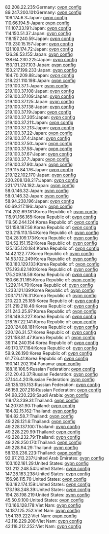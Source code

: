 82.208.22.235:Germany: [ovpn config](vpn/82_208_22_235.ovpn)  
89.247.200.101:Germany: [ovpn config](vpn/89_247_200_101.ovpn)  
106.174.6.3:Japan: [ovpn config](vpn/106_174_6_3.ovpn)  
110.66.194.5:Japan: [ovpn config](vpn/110_66_194_5.ovpn)  
111.107.33.191:Japan: [ovpn config](vpn/111_107_33_191.ovpn)  
114.150.51.37:Japan: [ovpn config](vpn/114_150_51_37.ovpn)  
118.157.240.59:Japan: [ovpn config](vpn/118_157_240_59.ovpn)  
119.230.15.157:Japan: [ovpn config](vpn/119_230_15_157.ovpn)  
121.109.174.72:Japan: [ovpn config](vpn/121_109_174_72.ovpn)  
126.38.53.155:Japan: [ovpn config](vpn/126_38_53_155.ovpn)  
138.64.230.225:Japan: [ovpn config](vpn/138_64_230_225.ovpn)  
153.131.237.103:Japan: [ovpn config](vpn/153_131_237_103.ovpn)  
153.217.199.233:Japan: [ovpn config](vpn/153_217_199_233.ovpn)  
164.70.209.88:Japan: [ovpn config](vpn/164_70_209_88.ovpn)  
218.221.110.198:Japan: [ovpn config](vpn/218_221_110_198.ovpn)  
219.100.37.1:Japan: [ovpn config](vpn/219_100_37_1.ovpn)  
219.100.37.108:Japan: [ovpn config](vpn/219_100_37_108.ovpn)  
219.100.37.109:Japan: [ovpn config](vpn/219_100_37_109.ovpn)  
219.100.37.125:Japan: [ovpn config](vpn/219_100_37_125.ovpn)  
219.100.37.138:Japan: [ovpn config](vpn/219_100_37_138.ovpn)  
219.100.37.19:Japan: [ovpn config](vpn/219_100_37_19.ovpn)  
219.100.37.205:Japan: [ovpn config](vpn/219_100_37_205.ovpn)  
219.100.37.211:Japan: [ovpn config](vpn/219_100_37_211.ovpn)  
219.100.37.213:Japan: [ovpn config](vpn/219_100_37_213.ovpn)  
219.100.37.22:Japan: [ovpn config](vpn/219_100_37_22.ovpn)  
219.100.37.4:Japan: [ovpn config](vpn/219_100_37_4.ovpn)  
219.100.37.50:Japan: [ovpn config](vpn/219_100_37_50.ovpn)  
219.100.37.58:Japan: [ovpn config](vpn/219_100_37_58.ovpn)  
219.100.37.67:Japan: [ovpn config](vpn/219_100_37_67.ovpn)  
219.100.37.7:Japan: [ovpn config](vpn/219_100_37_7.ovpn)  
219.100.37.90:Japan: [ovpn config](vpn/219_100_37_90.ovpn)  
219.115.84.176:Japan: [ovpn config](vpn/219_115_84_176.ovpn)  
219.122.102.170:Japan: [ovpn config](vpn/219_122_102_170.ovpn)  
220.208.138.217:Japan: [ovpn config](vpn/220_208_138_217.ovpn)  
221.171.174.182:Japan: [ovpn config](vpn/221_171_174_182.ovpn)  
58.0.146.32:Japan: [ovpn config](vpn/58_0_146_32.ovpn)  
58.0.146.32:Japan: [ovpn config](vpn/58_0_146_32.ovpn)  
58.94.238.196:Japan: [ovpn config](vpn/58_94_238_196.ovpn)  
60.69.217.196:Japan: [ovpn config](vpn/60_69_217_196.ovpn)  
114.202.69.181:Korea Republic of: [ovpn config](vpn/114_202_69_181.ovpn)  
115.91.166.165:Korea Republic of: [ovpn config](vpn/115_91_166_165.ovpn)  
119.56.244.124:Korea Republic of: [ovpn config](vpn/119_56_244_124.ovpn)  
121.158.187.56:Korea Republic of: [ovpn config](vpn/121_158_187_56.ovpn)  
123.215.113.154:Korea Republic of: [ovpn config](vpn/123_215_113_154.ovpn)  
124.28.109.173:Korea Republic of: [ovpn config](vpn/124_28_109_173.ovpn)  
124.52.151.152:Korea Republic of: [ovpn config](vpn/124_52_151_152.ovpn)  
125.135.120.184:Korea Republic of: [ovpn config](vpn/125_135_120_184.ovpn)  
14.42.122.77:Korea Republic of: [ovpn config](vpn/14_42_122_77.ovpn)  
14.53.102.249:Korea Republic of: [ovpn config](vpn/14_53_102_249.ovpn)  
163.180.129.133:Korea Republic of: [ovpn config](vpn/163_180_129_133.ovpn)  
175.193.62.140:Korea Republic of: [ovpn config](vpn/175_193_62_140.ovpn)  
175.209.18.59:Korea Republic of: [ovpn config](vpn/175_209_18_59.ovpn)  
180.66.31.165:Korea Republic of: [ovpn config](vpn/180_66_31_165.ovpn)  
1.229.114.70:Korea Republic of: [ovpn config](vpn/1_229_114_70.ovpn)  
1.233.121.139:Korea Republic of: [ovpn config](vpn/1_233_121_139.ovpn)  
203.171.176.31:Korea Republic of: [ovpn config](vpn/203_171_176_31.ovpn)  
210.223.25.185:Korea Republic of: [ovpn config](vpn/210_223_25_185.ovpn)  
211.219.218.46:Korea Republic of: [ovpn config](vpn/211_219_218_46.ovpn)  
211.243.25.97:Korea Republic of: [ovpn config](vpn/211_243_25_97.ovpn)  
218.149.3.227:Korea Republic of: [ovpn config](vpn/218_149_3_227.ovpn)  
218.157.22.141:Korea Republic of: [ovpn config](vpn/218_157_22_141.ovpn)  
220.124.88.181:Korea Republic of: [ovpn config](vpn/220_124_88_181.ovpn)  
220.126.31.57:Korea Republic of: [ovpn config](vpn/220_126_31_57.ovpn)  
221.158.81.47:Korea Republic of: [ovpn config](vpn/221_158_81_47.ovpn)  
39.114.240.154:Korea Republic of: [ovpn config](vpn/39_114_240_154.ovpn)  
49.170.177.164:Korea Republic of: [ovpn config](vpn/49_170_177_164.ovpn)  
59.9.26.190:Korea Republic of: [ovpn config](vpn/59_9_26_190.ovpn)  
61.77.6.41:Korea Republic of: [ovpn config](vpn/61_77_6_41.ovpn)  
190.141.202.194:Panama: [ovpn config](vpn/190_141_202_194.ovpn)  
188.16.106.5:Russian Federation: [ovpn config](vpn/188_16_106_5.ovpn)  
212.20.43.37:Russian Federation: [ovpn config](vpn/212_20_43_37.ovpn)  
37.144.4.20:Russian Federation: [ovpn config](vpn/37_144_4_20.ovpn)  
45.135.135.153:Russian Federation: [ovpn config](vpn/45_135_135_153.ovpn)  
46.159.207.218:Russian Federation: [ovpn config](vpn/46_159_207_218.ovpn)  
94.98.230.226:Saudi Arabia: [ovpn config](vpn/94_98_230_226.ovpn)  
118.173.239.31:Thailand: [ovpn config](vpn/118_173_239_31.ovpn)  
14.207.81.90:Thailand: [ovpn config](vpn/14_207_81_90.ovpn)  
184.82.15.162:Thailand: [ovpn config](vpn/184_82_15_162.ovpn)  
184.82.58.7:Thailand: [ovpn config](vpn/184_82_58_7.ovpn)  
49.228.121.6:Thailand: [ovpn config](vpn/49_228_121_6.ovpn)  
49.228.137.100:Thailand: [ovpn config](vpn/49_228_137_100.ovpn)  
49.228.229.99:Thailand: [ovpn config](vpn/49_228_229_99.ovpn)  
49.228.232.79:Thailand: [ovpn config](vpn/49_228_232_79.ovpn)  
49.228.250.170:Thailand: [ovpn config](vpn/49_228_250_170.ovpn)  
49.228.94.29:Thailand: [ovpn config](vpn/49_228_94_29.ovpn)  
58.136.236.223:Thailand: [ovpn config](vpn/58_136_236_223.ovpn)  
92.97.213.237:United Arab Emirates: [ovpn config](vpn/92_97_213_237.ovpn)  
103.102.161.29:United States: [ovpn config](vpn/103_102_161_29.ovpn)  
131.212.248.54:United States: [ovpn config](vpn/131_212_248_54.ovpn)  
147.28.183.238:United States: [ovpn config](vpn/147_28_183_238.ovpn)  
156.96.115.76:United States: [ovpn config](vpn/156_96_115_76.ovpn)  
163.182.174.159:United States: [ovpn config](vpn/163_182_174_159.ovpn)  
173.198.248.39:United States: [ovpn config](vpn/173_198_248_39.ovpn)  
194.28.198.219:United States: [ovpn config](vpn/194_28_198_219.ovpn)  
45.50.9.100:United States: [ovpn config](vpn/45_50_9_100.ovpn)  
113.166.128.178:Viet Nam: [ovpn config](vpn/113_166_128_178.ovpn)  
14.187.125.252:Viet Nam: [ovpn config](vpn/14_187_125_252.ovpn)  
1.54.139.222:Viet Nam: [ovpn config](vpn/1_54_139_222.ovpn)  
42.116.229.208:Viet Nam: [ovpn config](vpn/42_116_229_208.ovpn)  
42.118.212.252:Viet Nam: [ovpn config](vpn/42_118_212_252.ovpn)  
